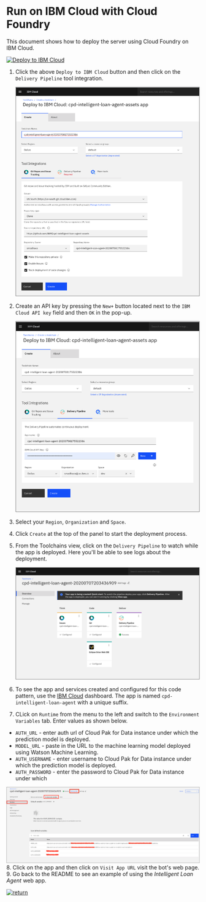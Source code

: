 # Run on IBM Cloud with Cloud Foundry

This document shows how to deploy the server using Cloud Foundry on IBM Cloud.

[![Deploy to IBM Cloud](https://cloud.ibm.com/devops/setup/deploy/button_x2.png)](https://cloud.ibm.com/devops/setup/deploy?repository=https://github.com/IBM/cpd-intelligent-loan-agent-app.git)

1. Click the above `Deploy to IBM Cloud` button and then click on the `Delivery Pipeline` tool integration.

   ![deploy](images/cf_deploy.png)

2. Create an API key by pressing the `New+` button located next to the `IBM Cloud API key` field and then `OK` in the pop-up.

    ![deploy api](images/cf_deploy_api_key.png)

3. Select your `Region`, `Organization` and `Space`.

4. Click `Create` at the top of the panel to start the deployment process.

5. From the Toolchains view, click on the `Delivery Pipeline` to watch while the app is deployed. Here you'll be able to see logs about the deployment.

   ![toolchain_pipeline](images/toolchain_pipeline.png)

6. To see the app and services created and configured for this code pattern, use the [IBM Cloud](https://cloud.ibm.com) dashboard. The app is named `cpd-intelligent-loan-agent` with a unique suffix. 

7. CLick on `Runtime` from the menu to the left and switch to the `Environment Variables` tab. Enter values as shown below.

* `AUTH_URL` -  enter auth url of Cloud Pak for Data instance under which the prediction model is deployed.
* `MODEL_URL` - paste in the URL to the machine learning model deployed using Watson Machine Learning. 
* `AUTH_USERNAME` - enter username to Cloud Pak for Data instance under which the prediction model is deployed.
* `AUTH_PASSWORD` -  enter the password to Cloud Pak for Data instance under which 

![toolchain_pipeline](images/cf_visit_app.png)
8. Click on the app and then click on `Visit App URL` visit the bot's web page.
9. Go back to the README to see an example of using the *Intelligent Loan Agent* web app.

[![return](https://raw.githubusercontent.com/IBM/pattern-utils/master/deploy-buttons/return.png)](../../README.md#sample-loan-submission)
